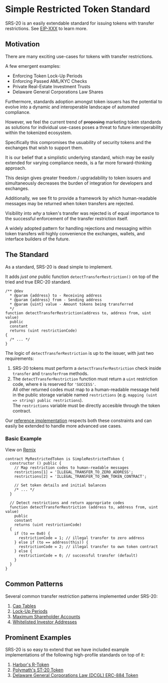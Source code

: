# Simple Restricted Token Standard

SRS-20 is an easily extendable standard for issuing tokens with transfer restrictions. See [EIP-XXX](#) to learn more.

## Motivation

There are many exciting use-cases for tokens with transfer restrictions.

A few emergent examples:

- Enforcing Token Lock-Up Periods
- Enforcing Passed AML/KYC Checks
- Private Real-Estate Investment Trusts
- Delaware General Corporations Law Shares

Furthermore, standards adoption amongst token issuers has the potential to evolve into a dynamic and interoperable landscape of automated compliance.

However, we feel the current trend of ~~proposing~~ marketing token standards as solutions for individual use-cases poses a threat to future interoperability within the tokenized ecosystem.

Specifically this compromises the usuability of security tokens and the exchanges that wish to support them.

It is our belief that a simplistic underlying standard, which may be easily extended for varying compliance needs, is a far more forward-thinking approach.

This design gives greater freedom / upgradability to token issuers and simultaneously decreases the burden of integration for developers and exchanges.

Additionally, we see fit to provide a framework by which human-readable messages may be returned when token transfers are rejected.

Visibility into _why_ a token's transfer was rejected is of equal importance to the successful enforcement of the transfer restriction itself.

A widely adopted pattern for handling rejections and messaging within token transfers will highly convenience the exchanges, wallets, and interface builders of the future.

## The Standard

As a standard, SRS-20 is dead simple to implement.

It adds _just one_ public function `detectTransferRestriction()` on top of the tried and true ERC-20 standard.

```solidity
/** @dev
  * @param {address} to - Receiving address
  * @param {address} from - Sending address
  * @param {uint} value - Amount tokens being transferred
  */
function detectTransferRestriction(address to, address from, uint value)
  public
  constant
  returns (uint restrictionCode)
{
  /* ... */
}
```

The logic of `detectTransferRestriction` is up to the issuer, with just two requirements:

1.  SRS-20 tokens must perform a `detectTransferRestriction` check inside `transfer` and `transferFrom` methods.
2.  The `detectTransferRestriction` function must return a `uint` restriction code, where `0` is reserved for `'SUCCESS'`.  
    All other returned codes must map to a human-readable message held in the public storage variable named `restrictions` (e.g. `mapping (uint => string) public restrictions`).  
    The `restrictions` variable must be directly accesible through the token contract.

Our [reference implementation](https://github.com/tokensoft/simple-restricted-token-standard/blob/master/contracts/SimpleRestrictedToken.sol) respects both these constraints and can easily be extended to handle more advanced use cases.

### Basic Example

View on [Remix](https://remix.ethereum.org/#version=soljson-v0.4.24+commit.e67f0147.js&optimize=true&gist=264272677547fe32d1c2eb2fd8294315)

```solidity
contract MyRestrictedToken is SimpleRestrictedToken {
  constructor () public {
    // Map restriction codes to human-readable messages
    restrictions[1] = 'ILLEGAL_TRANSFER_TO_ZERO_ADDRESS';
    restrictions[2] = 'ILLEGAL_TRANSFER_TO_OWN_TOKEN_CONTRACT';

    // Set token details and initial balances
    /* ... */
  }

  // Detect restrictions and return appropriate codes
  function detectTransferRestriction (address to, address from, uint value)
    public
    constant
    returns (uint restrictionCode)
  {
    if (to == 0x0) {
      restrictionCode = 1; // illegal transfer to zero address
    } else if (to == address(this)) {
      restrictionCode = 2; // illegal transfer to own token contract
    } else {
      restrictionCode = 0; // successful transfer (default)
    }
  }
}
```

## Common Patterns

Several common transfer restriction patterns implemented under SRS-20:

1.  [Cap Tables](#)
2.  [Lock-Up Periods](#)
3.  [Maximum Shareholder Accounts](#)
4.  [Whitelisted Investor Addresses](#)

## Prominent Examples

SRS-20 is so easy to extend that we have included example implementations of the following high-profile standards on top of it:

1.  [Harbor's R-Token](#)
2.  [Polymath's ST-20 Token](#)
3.  [Delaware General Corporations Law (DCGL) ERC-884 Token](#)

